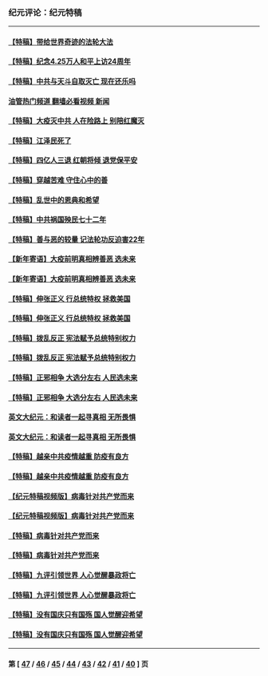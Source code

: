 ### 纪元评论：纪元特稿
---
#### [【特稿】带给世界奇迹的法轮大法](../../pages/nsc424/n13994132.md?05310330) 
#### [【特稿】纪念4.25万人和平上访24周年](../../pages/nsc424/n13980883.md?05310330) 
#### [【特稿】中共与天斗自取灭亡 现在还乐吗](../../pages/nsc424/n13897482.md?05310330) 
#### [油管热门频道 翻墙必看视频 新闻](ok?05310330)
#### [【特稿】大疫灭中共 人在险路上 别陪红魔灭](../../pages/nsc424/n13890697.md?05310330) 
#### [【特稿】江泽民死了](../../pages/nsc424/n13876300.md?05310330) 
#### [【特稿】四亿人三退 红朝将倾 退党保平安](../../pages/nsc424/n13794378.md?05310330) 
#### [【特稿】穿越苦难 守住心中的善](../../pages/nsc424/n13784979.md?05310330) 
#### [【特稿】乱世中的恩典和希望](../../pages/nsc424/n13734687.md?05310330) 
#### [【特稿】中共祸国殃民七十二年](../../pages/nsc424/n13272607.md?05310330) 
#### [【特稿】善与恶的较量 记法轮功反迫害22年](../../pages/nsc424/n13086597.md?05310330) 
#### [【新年寄语】大疫前明真相辨善恶 选未来](../../pages/nsc424/n12660855.md?05310330) 
#### [【新年寄语】大疫前明真相辨善恶 选未来](../../pages/nsc424/n12660855.md?05310330) 
#### [【特稿】伸张正义 行总统特权 拯救美国](../../pages/nsc424/n12616806.md?05310330) 
#### [【特稿】伸张正义 行总统特权 拯救美国](../../pages/nsc424/n12616806.md?05310330) 
#### [【特稿】拨乱反正 宪法赋予总统特别权力](../../pages/nsc424/n12598306.md?05310330) 
#### [【特稿】拨乱反正 宪法赋予总统特别权力](../../pages/nsc424/n12598306.md?05310330) 
#### [【特稿】正邪相争 大选分左右 人民选未来](../../pages/nsc424/n12545208.md?05310330) 
#### [【特稿】正邪相争 大选分左右 人民选未来](../../pages/nsc424/n12545208.md?05310330) 
#### [英文大纪元：和读者一起寻真相 无所畏惧](../../pages/nsc424/n12542027.md?05310330) 
#### [英文大纪元：和读者一起寻真相 无所畏惧](../../pages/nsc424/n12542027.md?05310330) 
#### [【特稿】越亲中共疫情越重 防疫有良方](../../pages/nsc424/n12042989.md?05310330) 
#### [【特稿】越亲中共疫情越重 防疫有良方](../../pages/nsc424/n12042989.md?05310330) 
#### [【纪元特稿视频版】病毒针对共产党而来](../../pages/nsc424/n11977328.md?05310330) 
#### [【纪元特稿视频版】病毒针对共产党而来](../../pages/nsc424/n11977328.md?05310330) 
#### [【特稿】病毒针对共产党而来](../../pages/nsc424/n11928818.md?05310330) 
#### [【特稿】病毒针对共产党而来](../../pages/nsc424/n11928818.md?05310330) 
#### [【特稿】九评引领世界 人心觉醒暴政将亡](../../pages/nsc424/n11660496.md?05310330) 
#### [【特稿】九评引领世界 人心觉醒暴政将亡](../../pages/nsc424/n11660496.md?05310330) 
#### [【特稿】没有国庆只有国殇 国人觉醒迎希望](../../pages/nsc424/n11549354.md?05310330) 
#### [【特稿】没有国庆只有国殇 国人觉醒迎希望](../../pages/nsc424/n11549354.md?05310330) 

---
#### 第 [ [47](./47.md?05310330) / [46](./46.md?05310330) / [45](./45.md?05310330) / [44](./44.md?05310330) / [43](./43.md?05310330) / [42](./42.md?05310330) / [41](./41.md?05310330) / [40](./40.md?05310330) ] 页
